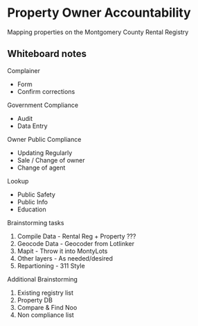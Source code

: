 # Property Owner Accountability
Mapping properties on the Montgomery County Rental Registry

## Whiteboard notes

Complainer
- Form
- Confirm corrections

Government Compliance
- Audit
- Data Entry

Owner Public Compliance
- Updating Regularly
- Sale / Change of owner
- Change of agent

Lookup 
- Public Safety
- Public Info
- Education

Brainstorming tasks
1. Compile Data - Rental Reg + Property ???
2. Geocode Data - Geocoder from Lotlinker
3. Mapit - Throw it into MontyLots
4. Other layers - As needed/desired
5. Repartioning - 311 Style

Additional Brainstorming
1. Existing registry list
2. Property DB
3. Compare & Find Noo
4. Non compliance list

